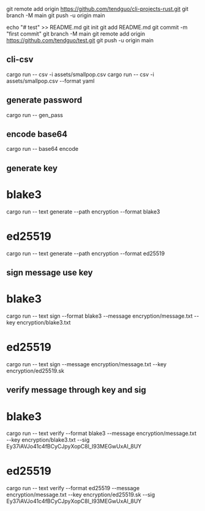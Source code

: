 git remote add origin https://github.com/tendguo/cli-projects-rust.git
git branch -M main
git push -u origin main

echo "# test" >> README.md
git init
git add README.md
git commit -m "first commit"
git branch -M main
git remote add origin https://github.com/tendguo/test.git
git push -u origin main

## cli-csv
cargo run -- csv -i assets/smallpop.csv
cargo run -- csv -i assets/smallpop.csv --format yaml
## generate password
cargo run -- gen_pass

## encode base64
cargo run -- base64 encode

## generate key
# blake3
cargo run -- text generate --path encryption --format blake3
# ed25519
cargo run -- text generate --path encryption --format ed25519

## sign message use key
# blake3
cargo run -- text sign --format blake3 --message encryption/message.txt --key encryption/blake3.txt
# ed25519
cargo run -- text sign --message encryption/message.txt --key encryption/ed25519.sk

## verify message through key and sig
# blake3
cargo run -- text verify --format blake3 --message encryption/message.txt --key encryption/blake3.txt --sig Ey37iAVJo41c4fBCyCJpyXopC8l_I93MEGwUxAI_8UY
# ed25519
cargo run -- text verify --format ed25519 --message encryption/message.txt --key encryption/ed25519.sk --sig Ey37iAVJo41c4fBCyCJpyXopC8l_I93MEGwUxAI_8UY